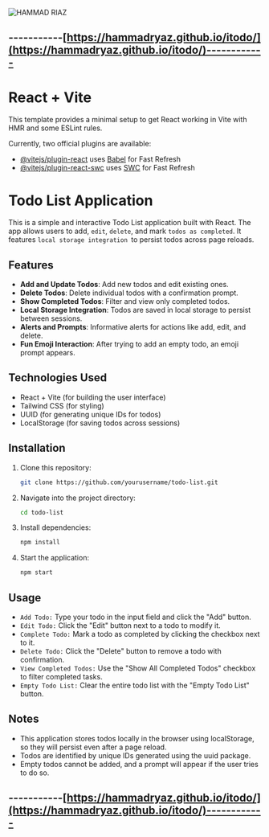 ![HAMMAD RIAZ](https://raw.githubusercontent.com/HammadRyaz/wonrd__counter/refs/heads/gh-pages/site-logo-white.png "HAMMAD RIAZ")
## -----------[https://hammadryaz.github.io/itodo/](https://hammadryaz.github.io/itodo/)------------

# React + Vite

This template provides a minimal setup to get React working in Vite with HMR and some ESLint rules.

Currently, two official plugins are available:

- [@vitejs/plugin-react](https://github.com/vitejs/vite-plugin-react/blob/main/packages/plugin-react/README.md) uses [Babel](https://babeljs.io/) for Fast Refresh
- [@vitejs/plugin-react-swc](https://github.com/vitejs/vite-plugin-react-swc) uses [SWC](https://swc.rs/) for Fast Refresh

# Todo List Application

This is a simple and interactive Todo List application built with React. The app allows users to add, `edit`, `delete`, and mark `todos as completed`. It features `local storage integration `to persist todos across page reloads.

## Features
- **Add and Update Todos**: Add new todos and edit existing ones.
- **Delete Todos**: Delete individual todos with a confirmation prompt.
- **Show Completed Todos**: Filter and view only completed todos.
- **Local Storage Integration**: Todos are saved in local storage to persist between sessions.
- **Alerts and Prompts**: Informative alerts for actions like add, edit, and delete.
- **Fun Emoji Interaction**: After trying to add an empty todo, an emoji prompt appears.

## Technologies Used
- React + Vite (for building the user interface)
- Tailwind CSS (for styling)
- UUID (for generating unique IDs for todos)
- LocalStorage (for saving todos across sessions)

## Installation

1. Clone this repository:
   ```bash
   git clone https://github.com/yourusername/todo-list.git
2. Navigate into the project directory:

	```bash
	cd todo-list
	```
3. Install dependencies:
	```bash
	npm install
	```
4. Start the application:
	```bash
	npm start 
	```
## Usage
- `Add Todo:` Type your todo in the input field and click the "Add" button.
- `Edit Todo:` Click the "Edit" button next to a todo to modify it.
- `Complete Todo:` Mark a todo as completed by clicking the checkbox next to it.
- `Delete Todo:` Click the "Delete" button to remove a todo with confirmation.
- `View Completed Todos:` Use the "Show All Completed Todos" checkbox to filter completed tasks.
- `Empty Todo List:` Clear the entire todo list with the "Empty Todo List" button.
## Notes
- This application stores todos locally in the browser using localStorage, so they will persist even after a page reload.
- Todos are identified by unique IDs generated using the uuid package.
- Empty todos cannot be added, and a prompt will appear if the user tries to do so.

## -----------[https://hammadryaz.github.io/itodo/](https://hammadryaz.github.io/itodo/)------------
